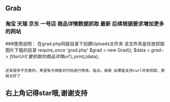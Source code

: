 ## Grab
### 淘宝 天猫  京东 一号店  商品详情数据抓取 最新 后续根据要求增加更多的网站
###使用说明：
    在grad.php同级目录下创建Uploads文件夹  该文件夹是存放抓取图片下载的目录
    require_once 'grad.php'
    $grad = new Grad();
    $data   = $grad->filterUrl('要抓取的商品详情url');
    print_r($data);
    
###
    还有很多不完善的，希望有大神能对代码进行修改，指点。谢谢 如果能支持curl并发抓取，那就太好了

## 右上角记得star哦,谢谢支持
